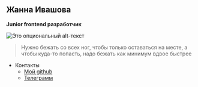 ## Жанна Ивашова

**Junior frontend разработчик**

![Это опциональный alt-текст](https://avatars.githubusercontent.com/u/122191696?s=400&u=322987ed86681fb3789e91ff684cc22d5c8ef6b2&v=4)

> Нужно бежать со всех ног, чтобы только оставаться на месте, а чтобы куда-то попасть, надо бежать как минимум вдвое быстрее

- Контакты
  - [Мой github](https://github.com/ZhannaIvashova)
  - [Телеграмм](https://t.me/Zhanna_Ivaa)
